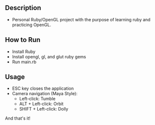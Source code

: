 ## Description
- Personal Ruby/OpenGL project with the purpose of learning ruby and practicing OpenGL.

## How to Run
- Install Ruby
- Install opengl, gl, and glut ruby gems
- Run main.rb

## Usage
- ESC key closes the application
- Camera navigation (Maya Style):
  * Left-click: Tumble
  * ALT + Left-click: Orbit
  * SHIFT + Left-click: Dolly

And that's it!
